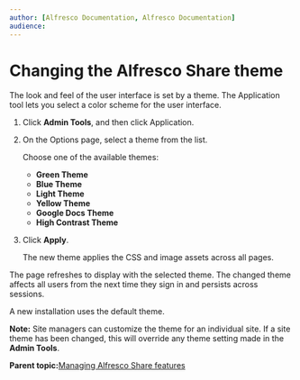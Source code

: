 ```yaml
---
author: [Alfresco Documentation, Alfresco Documentation]
audience: 
---
```


# Changing the Alfresco Share theme

The look and feel of the user interface is set by a theme. The Application tool lets you select a color scheme for the user interface.

1.  Click **Admin Tools**, and then click Application.

2.  On the Options page, select a theme from the list.

    Choose one of the available themes:

    -   **Green Theme**
    -   **Blue Theme**
    -   **Light Theme**
    -   **Yellow Theme**
    -   **Google Docs Theme**
    -   **High Contrast Theme**
3.  Click **Apply**.

    The new theme applies the CSS and image assets across all pages.


The page refreshes to display with the selected theme. The changed theme affects all users from the next time they sign in and persists across sessions.

A new installation uses the default theme.

**Note:** Site managers can customize the theme for an individual site. If a site theme has been changed, this will override any theme setting made in the **Admin Tools**.

**Parent topic:**[Managing Alfresco Share features](../concepts/manage-share.md)

